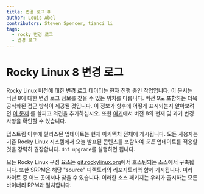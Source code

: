```yaml
---
title: 변경 로그 8
author: Louis Abel
contributors: Steven Spencer, tianci li
tags:
  - rocky 변경 로그
  - 변경 로그
---
```


# Rocky Linux 8 변경 로그

Rocky Linux 버전에 대한 변경 로그 데이터는 현재 진행 중인 작업입니다. 이 문서는 버전 8에 대한 변경 로그 정보를 찾을 수 있는 위치를 다룹니다. 버전 9도 포함하는 더욱 공식화된 접근 방식이 제공될 것입니다. 이 정보가 향후에 어떻게 표시되는지 알아보려면 [이 문제](https://github.com/rocky-linux/peridot/issues/9) 를 살피고 의견을 추가하십시오. 또한 [여기](https://errata.build.resf.org/)에서 버전 8의 현재 및 과거 변경 사항을 확인할 수 있습니다.

업스트림 이후에 릴리스된 업데이트는 현재 아키텍처 전체에 게시됩니다. 모든 사용자는 기존 Rocky Linux 시스템에서 오늘 발표된 콘텐츠를 포함하여 *모든* 업데이트를 적용할 것을 강력히 권장합니다. `dnf upgrade`를 실행하면 됩니다.

모든 Rocky Linux 구성 요소는 [git.rockylinux.org](https://git.rockylinux.org)에서 호스팅되는 소스에서 구축됩니다. 또한 SRPM은 해당 "source" 디렉토리의 리포지토리와 함께 게시됩니다. 미러 사이트 중 어느 곳에서나 찾을 수 있습니다. 이러한 소스 패키지는 우리가 출시하는 모든 바이너리 RPM과 일치합니다.

